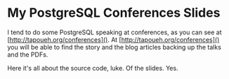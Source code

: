 # My PostgreSQL Conferences Slides

I tend to do some PostgreSQL speaking at conferences, as you can see at
[http://tapoueh.org/conferences](). At [http://tapoueh.org/conferences]()
you will be able to find the story and the blog articles backing up the
talks and the PDFs.

Here it's all about the source code, luke. Of the slides. Yes.
